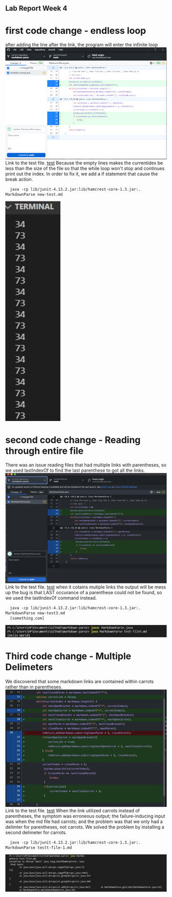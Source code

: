 

## Lab Report Week 4

# first code change - endless loop

after adding the line after the link, the program will enter the infinite loop
![Image](101.PNG)
Link to the test file.
[test](https://github.com/atruong39/markdown-parse/blob/bdc40bdc3e7d38fce63eb4163e5b046d6680e3bf/new-test.md)
Because the empty lines makes the currentidex be less than the size of the file so that the while loop won't stop and continues print out the index. In order to fix it, we add a if statement that cause the break action.
```
  java -cp lib/junit-4.13.2.jar:lib/hamcrest-core-1.3.jar:. MarkdownParse new-test.md
```
![Image](34.png)
# second code change - Reading through entire file
There was an issue reading files that had multiple links with parentheses, so we used lastIndexOf to find the last parenthese to got all the links.
![Image](21.png)
Link to the test file.
[test](https://github.com/MichaelRuddy/cse15l-lab-reports/blob/5dd0f9e502035ca18199b9c5515d9fd8971fc689/new-test3.md)
when it cotains mutiple links the output will be mess up the bug is that LAST occurance of a parenthese could not be found, so we used the lastIndexOf command instead.
```
  java -cp lib/junit-4.13.2.jar:lib/hamcrest-core-1.3.jar:. MarkdownParse new-test3.md
  [something.com]
```
![Image](bug2.png)
# Third code change - Multiple Delimeters
We discovered that some markdown links are contained within carrots rather than in parentheses.
![image](22.png)
Link to the test file.
[test](https://github.com/MichaelRuddy/markdown-parse/blob/a85f5689198c704fd8bfb859ff576ee76d8b5018/test-file-1)
When the link utilized carrots instead of parentheses, the symptom was erroneous output; the failure-inducing input was when the md file had carrots; and the problem was that we only had a delimter for parentheses, not carrots. We solved the problem by installing a second delimeter for carrots.
```
  java -cp lib/junit-4.13.2.jar:lib/hamcrest-core-1.3.jar:. MarkdownParse testt-file-1.md
```
![Image](bug3.png)
